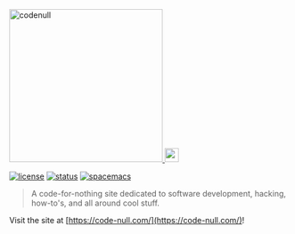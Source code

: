 <a href="http://code-null.com/">
  <img alt="codenull" src="https://rawgit.com/NullStudios/code-null/master/assets/logo.svg" width="275">
</a>

<a href="http://code-null.com/">
  <img alt="codenull" src="https://rawgit.com/NullStudios/code-null/master/assets/favicon.svg" width="25">
</a>

[![license](https://img.shields.io/github/license/Nate-Wilkins/sblog.svg?style=flat-square)](https://github.com/NullStudios/code-null/blob/master/LICENSE)
[![status](https://img.shields.io/travis/NullStudios/code-null.svg?style=flat-square)](https://travis-ci.org/NullStudios/code-null)
[![spacemacs](https://img.shields.io/badge/color-spacemacs-927cba.svg?label=built%20with%20&style=flat-square&logo=spacemacs&longCache=true)](http://spacemacs.org)

> A code-for-nothing site dedicated to software development, hacking, how-to's, and all around cool stuff.

Visit the site at [https://code-null.com/](https://code-null.com/)!
